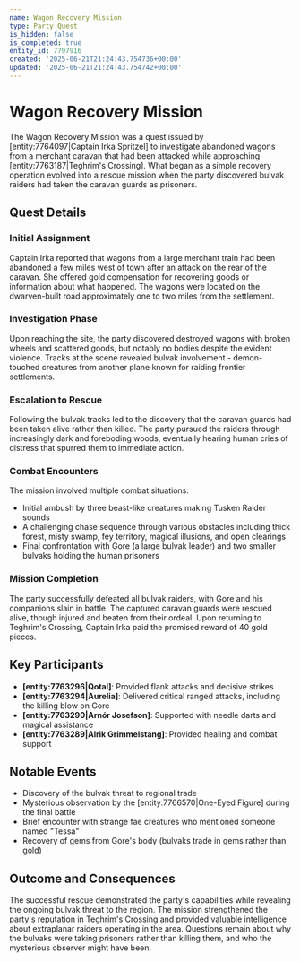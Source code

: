 ```yaml
---
name: Wagon Recovery Mission
type: Party Quest
is_hidden: false
is_completed: true
entity_id: 7797916
created: '2025-06-21T21:24:43.754736+00:00'
updated: '2025-06-21T21:24:43.754742+00:00'
---
```


# Wagon Recovery Mission

The Wagon Recovery Mission was a quest issued by [entity:7764097|Captain Irka Spritzel] to investigate abandoned wagons from a merchant caravan that had been attacked while approaching [entity:7763187|Teghrim's Crossing]. What began as a simple recovery operation evolved into a rescue mission when the party discovered bulvak raiders had taken the caravan guards as prisoners.

## Quest Details

### Initial Assignment
Captain Irka reported that wagons from a large merchant train had been abandoned a few miles west of town after an attack on the rear of the caravan. She offered gold compensation for recovering goods or information about what happened. The wagons were located on the dwarven-built road approximately one to two miles from the settlement.

### Investigation Phase
Upon reaching the site, the party discovered destroyed wagons with broken wheels and scattered goods, but notably no bodies despite the evident violence. Tracks at the scene revealed bulvak involvement - demon-touched creatures from another plane known for raiding frontier settlements.

### Escalation to Rescue
Following the bulvak tracks led to the discovery that the caravan guards had been taken alive rather than killed. The party pursued the raiders through increasingly dark and foreboding woods, eventually hearing human cries of distress that spurred them to immediate action.

### Combat Encounters
The mission involved multiple combat situations:
- Initial ambush by three beast-like creatures making Tusken Raider sounds
- A challenging chase sequence through various obstacles including thick forest, misty swamp, fey territory, magical illusions, and open clearings
- Final confrontation with Gore (a large bulvak leader) and two smaller bulvaks holding the human prisoners

### Mission Completion
The party successfully defeated all bulvak raiders, with Gore and his companions slain in battle. The captured caravan guards were rescued alive, though injured and beaten from their ordeal. Upon returning to Teghrim's Crossing, Captain Irka paid the promised reward of 40 gold pieces.

## Key Participants
- **[entity:7763296|Qotal]**: Provided flank attacks and decisive strikes
- **[entity:7763294|Aurelia]**: Delivered critical ranged attacks, including the killing blow on Gore
- **[entity:7763290|Arnór Josefson]**: Supported with needle darts and magical assistance
- **[entity:7763289|Alrik Grimmelstang]**: Provided healing and combat support

## Notable Events
- Discovery of the bulvak threat to regional trade
- Mysterious observation by the [entity:7766570|One-Eyed Figure] during the final battle
- Brief encounter with strange fae creatures who mentioned someone named "Tessa"
- Recovery of gems from Gore's body (bulvaks trade in gems rather than gold)

## Outcome and Consequences
The successful rescue demonstrated the party's capabilities while revealing the ongoing bulvak threat to the region. The mission strengthened the party's reputation in Teghrim's Crossing and provided valuable intelligence about extraplanar raiders operating in the area. Questions remain about why the bulvaks were taking prisoners rather than killing them, and who the mysterious observer might have been.